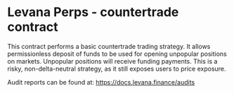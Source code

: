# Levana Perps - countertrade contract

This contract performs a basic countertrade trading strategy. It allows permissionless deposit of funds to be used for opening unpopular positions on markets. Unpopular positions will receive funding payments. This is a risky, non-delta-neutral strategy, as it still exposes users to price exposure.

Audit reports can be found at: <https://docs.levana.finance/audits>
